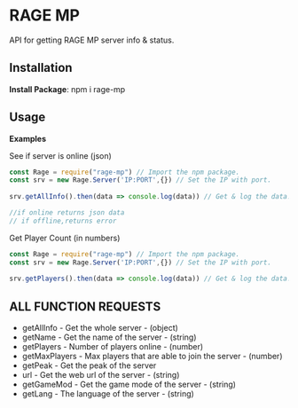 # RAGE MP

API for getting RAGE MP server info & status.

## Installation 
**Install Package**: npm i rage-mp

## Usage
**Examples**

See if server is online (json)
```js
const Rage = require("rage-mp") // Import the npm package.
const srv = new Rage.Server('IP:PORT',{}) // Set the IP with port.
 
srv.getAllInfo().then(data => console.log(data)) // Get & log the data!

//if online returns json data
// if offline,returns error
```

Get Player Count (in numbers)
```js
const Rage = require("rage-mp") // Import the npm package.
const srv = new Rage.Server('IP:PORT',{}) // Set the IP with port.
 
srv.getPlayers().then(data => console.log(data)) // Get & log the data!
```


## **ALL FUNCTION REQUESTS**
- getAllInfo - Get the whole server  - (object)
- getName - Get the name of the server - (string)
- getPlayers - Number of players online - (number)
- getMaxPlayers - Max players that are able to join the server - (number)
- getPeak - Get the peak of the server
- url - Get the web url of the server - (string)
- getGameMod - Get the game mode of the server - (string)
- getLang - The language of the server - (string)
